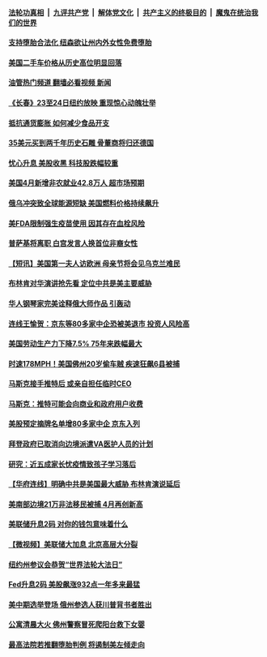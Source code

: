 ####  [法轮功真相](../../../../basic/blob/master/README.md?t=05072301) &nbsp;|&nbsp; [九评共产党](../../../../9ping.md/blob/master/README.md?t=05072301) &nbsp;|&nbsp; [解体党文化](../../../../jtdwh.md/blob/master/README.md?t=05072301)  &nbsp;|&nbsp; [共产主义的终极目的](../../../../gczydzjmd.md/blob/master/README.md?t=05072301) &nbsp;|&nbsp; [魔鬼在统治我们的世界](../../../../mgztzwmdsj.md/blob/master/README.md?t=05072301) 

#### [支持堕胎合法化 纽森欲让州内外女性免费堕胎](../pages/prog203/a103420439.md?t=05072301) 

#### [美国二手车价格从历史高位明显回落](../pages/prog203/a103420433.md?t=05072301) 

#### [油管热门频道 翻墙必看视频 新闻](http://45.76.130.85:81/youtube.html?05072301)

#### [《长春》23至24日纽约放映 重现惊心动魄壮举](../pages/prog203/a103420187.md?t=05072301) 

#### [抵抗通货膨胀 如何减少食品开支](../pages/prog203/a103420088.md?t=05072301) 

#### [35美元买到两千年历史石雕 骨董商将归还德国](../pages/prog203/a103420081.md?t=05072301) 

#### [忧心升息 美股收黑 科技股跌幅较重](../pages/prog203/a103420067.md?t=05072301) 

#### [美国4月新增非农就业42.8万人 超市场预期](../pages/prog203/a103419800.md?t=05072301) 

#### [俄乌冲突致全球能源短缺 美国燃料价格持续飙升](../pages/prog203/a103419730.md?t=05072301) 

#### [美FDA限制强生疫苗使用 因其存在血栓风险](../pages/prog203/a103419663.md?t=05072301) 

#### [普萨基将离职 白宫发言人换首位非裔女性](../pages/prog203/a103419608.md?t=05072301) 

#### [【短讯】美国第一夫人访欧洲 母亲节将会见乌克兰难民](../pages/prog203/a103419575.md?t=05072301) 

#### [布林肯对华演讲抢先看 定位中共是美主要威胁](../pages/prog203/a103419595.md?t=05072301) 

#### [华人钢琴家完美诠释俄大师作品 引轰动](../pages/prog203/a103419183.md?t=05072301) 

#### [连线王愉贺：京东等80多家中企恐被美退市 投资人风险高](../pages/prog203/a103418928.md?t=05072301) 

#### [美国劳动生产力下降7.5% 75年来跌幅最大](../pages/prog203/a103418962.md?t=05072301) 

#### [时速178MPH！美国佛州20岁偷车贼 疾速狂飙6县被捕](../pages/prog203/a103418923.md?t=05072301) 

#### [马斯克接手推特后 或亲自担任临时CEO](../pages/prog203/a103418861.md?t=05072301) 

#### [马斯克：推特可能会向商业和政府用户收费](../pages/prog203/a103418815.md?t=05072301) 

#### [美股预定摘牌名单增80多家中企 京东入列](../pages/prog203/a103418791.md?t=05072301) 

#### [拜登政府已取消向边境派遣VA医护人员的计划](../pages/prog203/a103418776.md?t=05072301) 

#### [研究：近五成家长忧疫情致孩子学习落后](../pages/prog203/a103418693.md?t=05072301) 

#### [【华府连线】明确中共是美国最大威胁 布林肯演说延后](../pages/prog203/a103418642.md?t=05072301) 

#### [美南部边境21万非法移民被捕 4月再创新高](../pages/prog203/a103418708.md?t=05072301) 

#### [美联储升息2码 对你的钱包意味着什么](../pages/prog203/a103418595.md?t=05072301) 

#### [【微视频】美联储大加息 北京高层大分裂](../pages/prog203/a103418542.md?t=05072301) 

#### [纽约州参议会恭贺“世界法轮大法日”](../pages/prog203/a103418208.md?t=05072301) 

#### [Fed升息2码 美股飙涨932点一年多来最猛](../pages/prog203/a103418095.md?t=05072301) 

#### [美中期选举登场 俄州参选人获川普背书者胜出](../pages/prog203/a103417951.md?t=05072301) 

#### [公寓清晨大火 佛州警察冒死爬阳台救下女婴](../pages/prog203/a103417762.md?t=05072301) 

#### [最高法院若推翻堕胎判例 将遏制美左倾走向](../pages/prog203/a103417935.md?t=05072301) 

<img src='http://gfw-breaker.win/goodnews/indexes/prog203.md' width='0px' height='0px'/>
